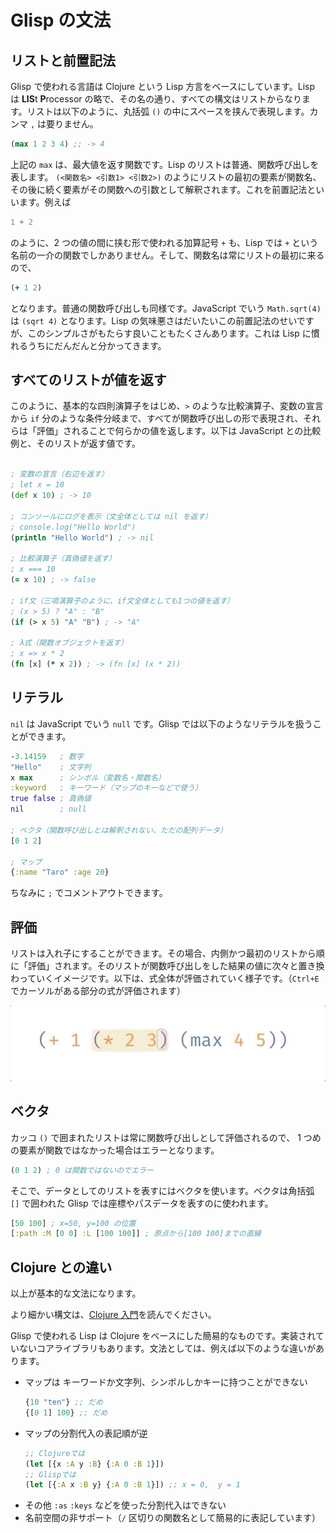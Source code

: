 # Glisp の文法

## リストと前置記法

Glisp で使われる言語は Clojure という Lisp 方言をベースにしています。Lisp は **LIS**t **P**rocessor の略で、その名の通り、すべての構文はリストからなります。リストは以下のように、丸括弧 `()` の中にスペースを挟んで表現します。カンマ `,` は要りません。

```clojure
(max 1 2 3 4) ;; -> 4
```

上記の `max` は、最大値を返す関数です。Lisp のリストは普通、関数呼び出しを表します。 `(<関数名> <引数1> <引数2>)` のようにリストの最初の要素が関数名、その後に続く要素がその関数への引数として解釈されます。これを前置記法といいます。例えば

```js
1 + 2
```

のように、2 つの値の間に挟む形で使われる加算記号 `+` も、Lisp では `+` という名前の一介の関数でしかありません。そして、関数名は常にリストの最初に来るので、

```clojure
(+ 1 2)
```

となります。普通の関数呼び出しも同様です。JavaScript でいう `Math.sqrt(4)` は `(sqrt 4)` となります。Lisp の気味悪さはだいたいこの前置記法のせいですが、このシンプルさがもたらす良いこともたくさんあります。これは Lisp に慣れるうちにだんだんと分かってきます。

## すべてのリストが値を返す

このように、基本的な四則演算子をはじめ、`>` のような比較演算子、変数の宣言から `if` 分のような条件分岐まで、すべてが関数呼び出しの形で表現され、それらは「評価」されることで何らかの値を返します。以下は JavaScript との比較例と、そのリストが返す値です。

```clojure

; 変数の宣言（右辺を返す）
; let x = 10
(def x 10) ; -> 10

; コンソールにログを表示（文全体としては nil を返す）
; console.log("Hello World")
(println "Hello World") ; -> nil

; 比較演算子（真偽値を返す）
; x === 10
(= x 10) ; -> false

; if文（三項演算子のように、if文全体としても1つの値を返す）
; (x > 5) ? "A" : "B"
(if (> x 5) "A" "B") ; -> "A"

; λ式（関数オブジェクトを返す）
; x => x * 2
(fn [x] (* x 2)) ; -> (fn [x] (x * 2))
```

## リテラル

`nil` は JavaScript でいう `null` です。Glisp では以下のようなリテラルを扱うことができます。

```clojure
-3.14159   ; 数字
"Hello"    ; 文字列
x max      ; シンボル（変数名・関数名）
:keyword   ; キーワード（マップのキーなどで使う）
true false ; 真偽値
nil        ; null

; ベクタ（関数呼び出しとは解釈されない、ただの配列データ）
[0 1 2]

; マップ
{:name "Taro" :age 20}
```

ちなみに `;` でコメントアウトできます。

## 評価

リストは入れ子にすることができます。その場合、内側かつ最初のリストから順に「評価」されます。そのリストが関数呼び出しをした結果の値に次々と置き換わっていくイメージです。以下は、式全体が評価されていく様子です。（`Ctrl+E`でカーソルがある部分の式が評価されます）

![](./_media/evaluation.gif)

## ベクタ

カッコ `()` で囲まれたリストは常に関数呼び出しとして評価されるので、 1 つめの要素が関数ではなかった場合はエラーとなります。

```clojure
(0 1 2) ; 0 は関数ではないのでエラー
```

そこで、データとしてのリストを表すにはベクタを使います。ベクタは角括弧 `[]` で囲われた Glisp では座標やパスデータを表すのに使われます。

```clojure
[50 100] ; x=50, y=100 の位置
[:path :M [0 0] :L [100 100]] ; 原点から[100 100]までの直線
```

## Clojure との違い

以上が基本的な文法になります。

より細かい構文は、[Clojure 入門](https://japan-clojurians.github.io/clojure-site-ja/guides/learn/syntax)を読んでください。

Glisp で使われる Lisp は Clojure をベースにした簡易的なものです。実装されていないコアライブラリもあります。文法としては、例えば以下のような違いがあります。

- マップは キーワードか文字列、シンボルしかキーに持つことができない
  ```clojure
  {10 "ten"} ;; だめ
  {[0 1] 100} ;; だめ
  ```
- マップの分割代入の表記順が逆
  ```clojure
  ;; Clojureでは
  (let [{x :A y :B} {:A 0 :B 1}])
  ;; Glispでは
  (let [{:A x :B y} {:A 0 :B 1}]) ;; x = 0,  y = 1
  ```
- その他 `:as` `:keys` などを使った分割代入はできない
- 名前空間の非サポート（`/` 区切りの関数名として簡易的に表記しています）
